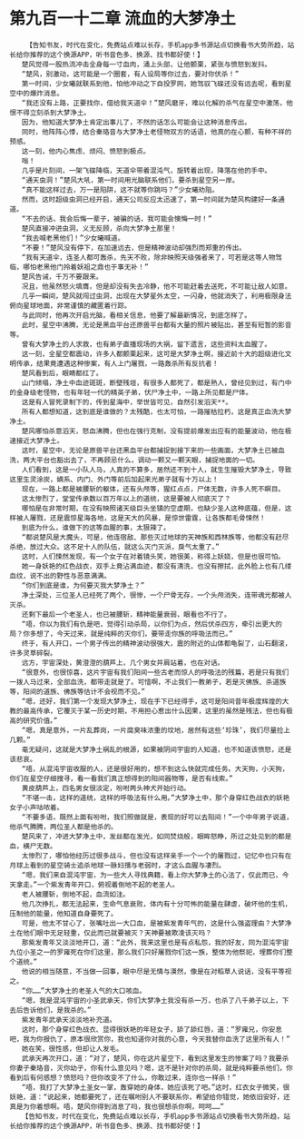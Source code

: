 # 第九百一十二章 流血的大梦净土
        【告知书友，时代在变化，免费站点难以长存，手机app多书源站点切换看书大势所趋，站长给你推荐的这个换源APP，听书音色多、换源、找书都好使！】
       楚风觉得一股热流冲击全身每一寸血肉，涌上头部，让他颤栗，紧张与愤怒到发抖。
       “楚风，别激动，这可能是一个圈套，有人设局等你过去，要对你伏杀！”
       第一时间，少女曦就联系到他，怕他冲动之下自投罗网，她驾驭飞碟还没有远去呢，看到星空中的爆炸消息。
       “我还没有上路，正要找你，借给我天道伞！”楚风磨牙，难以化解的杀气在星空中激荡，他恨不得立刻杀到大梦净土。
       因为，他知道大梦净土肯定出事儿了，不然的话怎么可能会让这种消息传出。
       同时，他阵阵心悸，结合秦珞音与大梦净土老怪物双方的话语，他真的在心颤，有种不祥的预感。
       这一刻，他内心焦虑、烦闷、愤怒到极点。
       嗡！
       几乎是片刻间，一架飞碟降临，天道伞带着混沌气，旋转着出现，降落在他的手中。
       “通天虫洞！”楚风大吼，第一时间用光脑联系他们，要杀到星空另一岸。
       “真不能这样过去，万一是陷阱，这不就等你跳吗？”少女曦劝阻。
       然而，这时超级虫洞已经开启，通天公司反应太迅速了，第一时间就为楚风构建好一条通道。
       “不去的话，我会后悔一辈子，被骗的话，我可能会懊悔一时！”
       楚风直接冲进虫洞，义无反顾，杀向大梦净土那里！
       “我去喊老黑他们！”少女曦喊道。
       “不要！”楚风没有停下，在加速远去，但是精神波动却强烈而郑重的传出。
       “我有天道伞，连圣人都可轰杀，先天不败，除非映照天级强者来了，可若是这等人物驾临，哪怕老黑他门拎着妖祖之鼎也于事无补！”
       楚风告诫，千万不要跟来。
       况且，他虽然怒火填膺，但是却没有失去冷静，他不可能赶着去送死，不可能让敌人如意。
       几乎一瞬间，楚风就闯过虫洞，出现在大梦星外太空，一闪身，他就消失了，利用极限身法俯向星球地面，非常谨慎的藏匿着行踪。
       与此同时，他再次开启光脑，看相关信息，他要了解最新情况，到底怎样了。
       此时，星空中沸腾，无论是黑血平台还原兽平台都有大量的照片被贴出，甚至有短暂的影音等。
       曾有大梦净土的人求救，也有弟子直播现场的大祸，留下遗言，这些资料太血腥了。
       这一刻，全星空都震动，许多人都颤栗起来，这可是大梦净土啊，接近前十大的超级进化文明传承，结果竟遭遇这种惨案，有人上门屠戮，一路轰杀所有反抗者！
       楚风看到后，眼睛都红了。
       山门倾塌，净土中血迹斑斑，断壁残垣，有很多人都死了，都是熟人，曾经见到过，有门中的金身级老怪物，也有年轻一代的精英子弟，伏尸净土中，一路上所见都是尸体。
       这是有人冒死录制下的，传到星海中，举世皆可见，自然引发滔天**。
       所有人都想知道，这到底是谁做的？太残酷，也太可怕，一路摧枯拉朽，这是真正血洗大梦净土。
       楚风哪怕杀意滔天，怒血沸腾，但也在强行克制，没有提前爆发出应有的能量波动，他在极速接近大梦净土。
       这时，星空中，无论是原兽平台还黑血平台都捕捉到接下来的一些画面，大梦净土已被血洗，两大平台也豁出去了，不再顾忌什么，调动一颗又一颗天眼，捕捉地面的一切。
       人们看到，这是一小队人马，人真的不算多，居然还不到十人，就生生摧毁大梦净土，导致这里生灵涂炭，嫡系、内门、外门等前后加起来光弟子就有十万以上！
       现在，一路上都是被腰斩的躯体，还有头颅等，猩红点点，尸体无数，许多人死不瞑目。
       这太惨烈了，堂堂传承数以百万年以上的道统，这是要被人彻底灭了？
       哪怕是在非常时期，在没有映照诸天级巨头坐镇的空虚期，也缺少圣人这种底蕴，但是，这样被人屠戮，还是震惊星海各地，这是天大的风暴，是惊世雷霆，让各族都毛骨悚然！
       到底为什么，谁做下的这等血腥的事，太狠辣了。
       “都说楚风是大魔头，可是，他连宿敌、那些灭过地球的天神族和西林族等，他都没有赶尽杀绝，放过大众。这不足十人的队伍，就这么灭门灭派，戾气太重了。”
       这时，人们悚然发现，有一个女子在对着镜头笑，她很美，称得上妖娆，但是也很可怕。
       她一身妖艳的红色战衣，双手上竟沾满血迹，都没有清洗，也没有擦拭，此外脸上也有几缕血纹，说不出的野性与恶意满满。
       “你们到底是谁，为何要灭我大梦净土？”
       净土深处，三位圣人已经死了两个，很惨，一个尸骨无存，一个头颅消失，连带魂光都被人灭杀。
       还剩下最后一个老圣人，也已被腰斩，精神能量衰弱，眼看也不行了。
       “唔，你以为我们有仇是吧，觉得引动杀局，以你们为点，然后伏杀四方，牵引出更大的局？你多想了，今天过来，就是纯粹的灭你们，要带走你族的呼吸法而已。”
       终于，有人开口，一个男子传出的精神波动很强大，震的附近的山体都龟裂了，山石翻滚，许多灵草碎裂。
       远方，宇宙深处，黄澄澄的葫芦上，几个男女并肩站着，也在对话。
       “很意外，也很惊喜，这片宇宙有我们阳间一些古老而惊人的呼吸法的残篇，若是只有我们一拨人马过来，全部血洗，都带走就是了。可惜啊，不止我们一教弟子，若是灭佛族、杀道族等，阳间的道族、佛族等估计不会视而不见。”
       “嗯，还好，我们第一个发现大梦净土，现在手下已经得手，这可是阳间昔年极度辉煌的大教的最高传承，它覆灭于某一历史时期，不用担心惹出什么因果，这里的虽然是残法，但也有极高的研究价值。”
       “嗯，真是意外，一片乱葬岗，一片腐臭味浓重的坟地，居然有这些‘珍珠’，我们尽量捡上几颗。”
       毫无疑问，这就是大梦净土祸乱的根源，如果被阴间宇宙的人知道，也不知道该愤怒，还是该悲哀。
       “唔，从混沌宇宙收服的人，还是很好用的，想不到这么快就完成任务。大天狗，小天狗，你们在星空仔细搜寻，看一看我们真正想得到的阳间器物等，是否有线索。”
       黄皮葫芦上，四名男女很淡定，吩咐两头神犬开始行动。
       “不堪一击，这样的道统，这样的呼吸法有什么用。”大梦净土中，那个身穿红色战衣的妖艳女子小声咕哝着。
       “不要多语，既然上面有吩咐，我们照做就是，表现的好可以去阳间！”一个中年男子说道，他杀气腾腾，两位圣人都是他杀的。
       楚风来了，冲进大梦净土中，发丝都在发光，如同焚烧般，眼眸怒睁，所过之处见到的都是血，横尸无数。
       太惨烈了，哪怕他经历过很多战斗，但也没有这样亲手一个一个的屠戮过，记忆中也只有在月球上看到的星空骑士追杀地球一脉妇孺与老弱时，才这么血腥与凄烈。
       “嗯，我们来自混沌宇宙，为一些大人寻找典籍，看上你大梦净土的心法了，仅此而已，今天拿走。”一个紫发青年开口，俯视着倒地不起的老圣人。
       老人被腰斩，倒地不起，血流如注。
       他几次挣扎，都无法起来，生命气息衰败，体内有十分可怖的能量在肆虐，破坏他的生机，压制他的能量，他知道自身要死了。
       可是，他太不甘心了，张嘴吐出一大口血，是被紫发青年气的，这是什么强盗理由？大梦净土在他们眼中无足轻重，仅此而已就要被灭？天神要被欺凌该灭吗？
       那紫发青年又淡淡地开口，道：“此外，我来这里也是有点私怨，我的好友，同为混沌宇宙九位小圣之一的罗雍死在你们这里，那么我们只好屠戮你们这一族，整体为他祭祀，埋葬你们整个道统。”
       他说的相当随意，不当做一回事，眼中尽是无情与漠然，像是在对稻草人说话，没有平等视之。
       “你……”大梦净土的老圣人气的大口咳血。
       “嗯，我是混沌宇宙的小圣武承天，你们大梦净土我没有杀一万，也杀了八千弟子以上，下去后告诉他们，是我杀的。”
       紫发青年武承天淡淡地补充道。
       这时，那个身穿红色战衣、显得很妖艳的年轻女子，舔了舔红唇，道：“罗雍兄，你安息吧，我为你报仇了，原本很欣赏你，我也知道你对我的心意，今天我替你血洗了这里所有人！”
       她在笑，很性感，但却让人发毛。
       武承天再次开口，道：“对了，楚风，你在这片星空下，看到这里发生的惨案了吗？我要杀你妻子秦珞音，灭你幼子，你有什么意见吗？嗯，这不是针对你的杀局，就是纯粹要杀他们，你看到后有何感想？愤怒吗？但你改变不了什么，你敢过来，连你也一样杀！”
       “唔，我打了大梦净土圣女一掌，轰穿她的身体，她应该死了吧。”这时，红衣女子微笑，很妖艳，道：“说起来，她都要死了，还在嘱咐别人不要联系你，希望给你错觉，她依旧安好，还真是为你着想啊。唔，楚风你得到消息了吗，我也很想杀你啊，呵呵……”
       【告知书友，时代在变化，免费站点难以长存，手机app多书源站点切换看书大势所趋，站长给你推荐的这个换源APP，听书音色多、换源、找书都好使！】